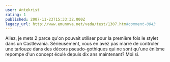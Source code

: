 ```yaml
---
user: Antekrist
rating: 1
published: 2007-11-23T15:33:32.000Z
legacy_url: http://www.emunova.net/veda/test/1307.htm#comment-8843
---
```

Allez, je mets 2 parce qu'on pouvait utiliser pour la première fois le stylet dans un Castlevania.
Sérieusement, vous en avez pas marre de controler une tarlouze dans des décors pseudo-gothiques qui ne sont qu'une énième repompe d'un concept éculé depuis dix ans maintenant?
Moi si.